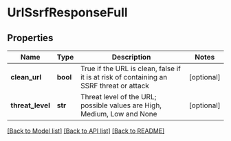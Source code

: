 # UrlSsrfResponseFull

## Properties
Name | Type | Description | Notes
------------ | ------------- | ------------- | -------------
**clean_url** | **bool** | True if the URL is clean, false if it is at risk of containing an SSRF threat or attack | [optional] 
**threat_level** | **str** | Threat level of the URL; possible values are High, Medium, Low and None | [optional] 

[[Back to Model list]](../README.md#documentation-for-models) [[Back to API list]](../README.md#documentation-for-api-endpoints) [[Back to README]](../README.md)


